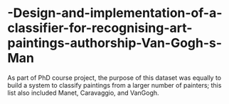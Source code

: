 # -Design-and-implementation-of-a-classifier-for-recognising-art-paintings-authorship-Van-Gogh-s-Man
As part of PhD course project, the purpose of this dataset was equally to build a system to classify paintings from a larger number of painters; this list also included Manet, Caravaggio, and VanGogh.
